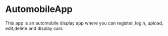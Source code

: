 # AutomobileApp
This app is an automobile display app where you can register, login, upload, edit,delete and display cars
